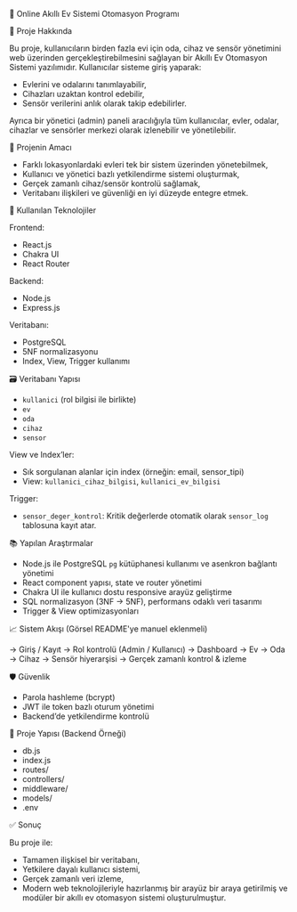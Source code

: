 📡 Online Akıllı Ev Sistemi Otomasyon Programı

🧾 Proje Hakkında

Bu proje, kullanıcıların birden fazla evi için oda, cihaz ve sensör yönetimini web üzerinden gerçekleştirebilmesini sağlayan bir Akıllı Ev Otomasyon Sistemi yazılımıdır. Kullanıcılar sisteme giriş yaparak:

- Evlerini ve odalarını tanımlayabilir,
- Cihazları uzaktan kontrol edebilir,
- Sensör verilerini anlık olarak takip edebilirler.

Ayrıca bir yönetici (admin) paneli aracılığıyla tüm kullanıcılar, evler, odalar, cihazlar ve sensörler merkezi olarak izlenebilir ve yönetilebilir.

🎯 Projenin Amacı

- Farklı lokasyonlardaki evleri tek bir sistem üzerinden yönetebilmek,
- Kullanıcı ve yönetici bazlı yetkilendirme sistemi oluşturmak,
- Gerçek zamanlı cihaz/sensör kontrolü sağlamak,
- Veritabanı ilişkileri ve güvenliği en iyi düzeyde entegre etmek.

🧱 Kullanılan Teknolojiler

Frontend:
- React.js
- Chakra UI
- React Router

Backend:
- Node.js
- Express.js

Veritabanı:
- PostgreSQL
- 5NF normalizasyonu
- Index, View, Trigger kullanımı

🗃️ Veritabanı Yapısı

- `kullanici` (rol bilgisi ile birlikte)
- `ev`
- `oda`
- `cihaz`
- `sensor`

View ve Index’ler:
- Sık sorgulanan alanlar için index (örneğin: email, sensor_tipi)
- View: `kullanici_cihaz_bilgisi`, `kullanici_ev_bilgisi`

Trigger:
- `sensor_deger_kontrol`: Kritik değerlerde otomatik olarak `sensor_log` tablosuna kayıt atar.

📚 Yapılan Araştırmalar

- Node.js ile PostgreSQL `pg` kütüphanesi kullanımı ve asenkron bağlantı yönetimi
- React component yapısı, state ve router yönetimi
- Chakra UI ile kullanıcı dostu responsive arayüz geliştirme
- SQL normalizasyon (3NF → 5NF), performans odaklı veri tasarımı
- Trigger & View optimizasyonları

📈 Sistem Akışı (Görsel README'ye manuel eklenmeli)

→ Giriş / Kayıt
→ Rol kontrolü (Admin / Kullanıcı)
→ Dashboard
→ Ev → Oda → Cihaz → Sensör hiyerarşisi
→ Gerçek zamanlı kontrol & izleme

🛡️ Güvenlik

- Parola hashleme (bcrypt)
- JWT ile token bazlı oturum yönetimi
- Backend’de yetkilendirme kontrolü

📁 Proje Yapısı (Backend Örneği)

- db.js
- index.js
- routes/
- controllers/
- middleware/
- models/
- .env

✅ Sonuç

Bu proje ile:

- Tamamen ilişkisel bir veritabanı,
- Yetkilere dayalı kullanıcı sistemi,
- Gerçek zamanlı veri izleme,
- Modern web teknolojileriyle hazırlanmış bir arayüz
bir araya getirilmiş ve modüler bir akıllı ev otomasyon sistemi oluşturulmuştur.
